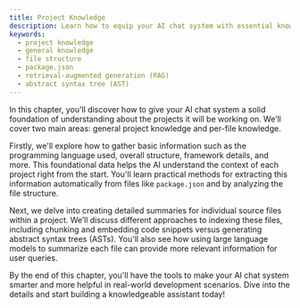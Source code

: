 ```yaml
---
title: Project Knowledge
description: Learn how to equip your AI chat system with essential knowledge about projects and specific files within them.
keywords:
  - project knowledge
  - general knowledge
  - file structure
  - package.json
  - retrieval-augmented generation (RAG)
  - abstract syntax tree (AST)
---
```


In this chapter, you'll discover how to give your AI chat system a solid foundation of understanding about the projects it will be working on. We’ll cover two main areas: general project knowledge and per-file knowledge.

Firstly, we'll explore how to gather basic information such as the programming language used, overall structure, framework details, and more. This foundational data helps the AI understand the context of each project right from the start. You'll learn practical methods for extracting this information automatically from files like `package.json` and by analyzing the file structure.

Next, we delve into creating detailed summaries for individual source files within a project. We’ll discuss different approaches to indexing these files, including chunking and embedding code snippets versus generating abstract syntax trees (ASTs). You'll also see how using large language models to summarize each file can provide more relevant information for user queries.

By the end of this chapter, you'll have the tools to make your AI chat system smarter and more helpful in real-world development scenarios. Dive into the details and start building a knowledgeable assistant today!